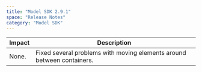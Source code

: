 ```yaml
---
title: "Model SDK 2.9.1"
space: "Release Notes"
category: "Model SDK"
---
```

| Impact | Description |
| --- | --- |
| None. | Fixed several problems with moving elements around between containers. |